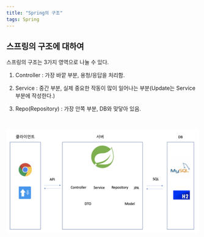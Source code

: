 ```yaml
---
title: "Spring의 구조"
tags: Spring
---
```


## 스프링의 구조에 대하여

스프링의 구조는 3가지 영역으로 나눌 수 있다.<br>

1. Controller : 가장 바깥 부분, 용청/응답을 처리함.

2. Service : 중간 부분, 실제 중요한 작동이 많이 일어나는 부분(Update는 Service부분에 작성한다.)

3. Repo(Repository) : 가장 안쪽 부분, DB와 맞닿아 있음.

   <br>

![spring](/assets/images/spring1.png)
